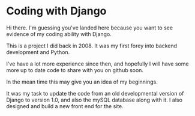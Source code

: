 # Coding with Django

Hi there. I'm guessing you've landed here because you want to see evidence of my coding ability with Django.

This is a project I did back in 2008. It was my first forey into backend development and Python.

I've have a lot more experience since then, and hopefully I will have some more up to date code to share with you on github soon.

In the mean time this may give you an idea of my beginnings.

It was my task to update the code from an old developmental version of Django to version 1.0, and also the mySQL database along with it. I also designed and build a new front end for the site.
